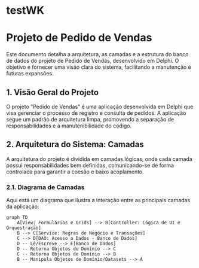 ﻿# testWK
# Projeto de Pedido de Vendas
Este documento detalha a arquitetura, as camadas e a estrutura do banco de dados do projeto de Pedido de Vendas, desenvolvido em Delphi. O objetivo é fornecer uma visão clara do sistema, facilitando a manutenção e futuras expansões.

## 1. Visão Geral do Projeto
O projeto "Pedido de Vendas" é uma aplicação desenvolvida em Delphi que visa gerenciar o processo de registro e consulta de pedidos. A aplicação segue um padrão de arquitetura limpa, promovendo a separação de responsabilidades e a manutenibilidade do código.

## 2. Arquitetura do Sistema: Camadas
A arquitetura do projeto é dividida em camadas lógicas, onde cada camada possui responsabilidades bem definidas, comunicando-se de forma controlada para garantir a coesão e baixo acoplamento.

### 2.1. Diagrama de Camadas
Aqui está um diagrama que ilustra a interação entre as principais camadas da aplicação:
```mermaid
graph TD
    A[View: Formulários e Grids] --> B[Controller: Lógica de UI e Orquestração]
    B --> C[Service: Regras de Negócio e Transações]
    C --> D[DAO: Acesso a Dados - Banco de Dados]
    D -- Lê/Escreve --> E[Banco de Dados]
    D -- Retorna Objetos de Domínio --> C
    C -- Retorna Objetos de Domínio --> B
    B -- Manipula Objetos de Domínio/Datasets --> A
```
